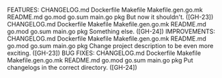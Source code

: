 FEATURES: CHANGELOG.md Dockerfile Makefile Makefile.gen.go.mk README.md go.mod go.sum main.go pkg But now it shouldn't. ([GH-23]) CHANGELOG.md Dockerfile Makefile Makefile.gen.go.mk README.md go.mod go.sum main.go pkg Something else. ([GH-24]) IMPROVEMENTS: CHANGELOG.md Dockerfile Makefile Makefile.gen.go.mk README.md go.mod go.sum main.go pkg Change project description to be even more exciting. ([GH-23]) BUG FIXES: CHANGELOG.md Dockerfile Makefile Makefile.gen.go.mk README.md go.mod go.sum main.go pkg Put changelogs in the correct directory. ([GH-24])
